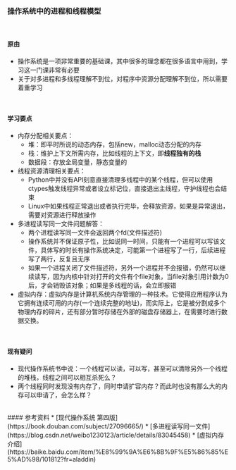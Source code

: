 ### 操作系统中的进程和线程模型


<br/>

#### 原由
* 操作系统是一项非常重要的基础课，其中很多的理念都在很多语言中用到，学习这一门课非常有必要
* 关于对多进程和多线程理解不到位，对程序中资源分配理解不到位，所以需要着重学习

<br/>

#### 学习要点
* 内存分配相关要点：
    * 堆：即平时所说的动态内存，包括new，malloc动态分配的内存
    * 栈：维护上下文所需内存，比如线程的上下文，即**线程独有的栈**
    * 数据段：存放全局变量，静态变量的
* 线程资源清理相关要点：
    * Python中并没有API刻意直接清理多线程中的某个线程，但可以使用ctypes触发线程异常或者设立标记位，直接退出主线程，守护线程也会结束
    * Linux中如果线程正常退出或者执行完毕，会释放资源，如果是异常退出，需要对资源进行释放操作
* 多进程读写同一文件问题解答：
    * 两个进程读写同一文件会返回两个fd(文件描述符)
    * 操作系统并不保证原子性，比如说同一时间，只能有一个进程可以写该文件，具体写的时长有操作系统决定，可能第一个进程写了一行，后续进程写了两行，反复且无序
    * 如果一个进程关闭了文件描述符，另外一个进程并不会报错，仍然可以继续读写，因为内核中针对打开的文件有个file对象，当file对象引用计数为0后，才会销毁该对象；如果是多线程的话，会立即报错
* 虚拟内存：虚拟内存是计算机系统内存管理的一种技术。它使得应用程序认为它拥有连续可用的内存(一个连续完整的地址)，而实际上，它是被分割成多个物理内存的碎片，还有部分暂时存储在外部的磁盘存储器上，在需要时进行数据交换。


<br/>

#### 现有疑问
* 现代操作系统书中说：一个线程可以读，可以写，甚至可以清除另外一个线程的堆栈，线程之间可以相互杀死么？
* 两个线程同时发现没有内存了，同时申请扩容内存？而此时也没有那么大的内存可以申请了，会怎么样？



<br/>
#### 参考资料
* [现代操作系统 第四版](https://book.douban.com/subject/27096665/)
* [多进程读写同一文件](https://blog.csdn.net/weibo1230123/article/details/83045458)
* [虚拟内存介绍](https://baike.baidu.com/item/%E8%99%9A%E6%8B%9F%E5%86%85%E5%AD%98/101812?fr=aladdin)
